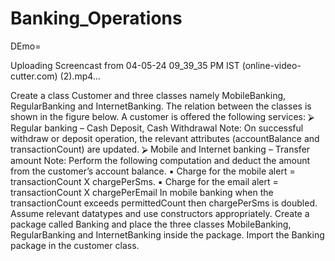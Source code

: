 # Banking_Operations
DEmo=

Uploading Screencast from 04-05-24 09_39_35 PM IST (online-video-cutter.com) (2).mp4…


Create a class Customer and three classes namely MobileBanking, RegularBanking and InternetBanking. The relation between the classes is shown in the figure below. A customer is offered the following services:
⮚ Regular banking – Cash Deposit, Cash Withdrawal
Note: On successful withdraw or deposit operation, the relevant attributes (accountBalance and transactionCount) are updated.
⮚ Mobile and Internet banking – Transfer amount
Note: Perform the following computation and deduct the amount from the customer’s account balance.
▪ Charge for the mobile alert = transactionCount X chargePerSms.
▪ Charge for the email alert = transactionCount X chargePerEmail
In mobile banking when the transactionCount exceeds permittedCount then chargePerSms is doubled. Assume relevant datatypes and use constructors appropriately.
Create a package called Banking and place the three classes MobileBanking, RegularBanking and InternetBanking inside the package. Import the Banking package in the customer class.


